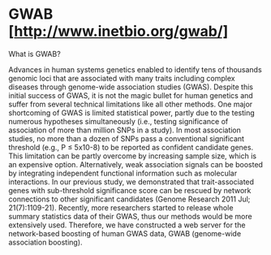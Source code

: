 # GWAB [http://www.inetbio.org/gwab/]
What is GWAB?

Advances in human systems genetics enabled to identify tens of thousands genomic loci that are associated with many traits including complex diseases through genome-wide association studies (GWAS). Despite this initial success of GWAS, it is not the magic bullet for human genetics and suffer from several technical limitations like all other methods. One major shortcoming of GWAS is limited statistical power, partly due to the testing numerous hypotheses simultaneously (i.e., testing significance of association of more than million SNPs in a study). In most association studies, no more than a dozen of SNPs pass a conventional significant threshold (e.g., P ≤ 5x10-8) to be reported as confident candidate genes. This limitation can be partly overcome by increasing sample size, which is an expensive option. Alternatively, weak association signals can be boosted by integrating independent functional information such as molecular interactions. In our previous study, we demonstrated that trait-associated genes with sub-threshold significance score can be rescued by network connections to other significant candidates (Genome Research 2011 Jul; 21(7):1109-21). Recently, more researchers started to release whole summary statistics data of their GWAS, thus our methods would be more extensively used. Therefore, we have constructed a web server for the network-based boosting of human GWAS data, GWAB (genome-wide association boosting).
